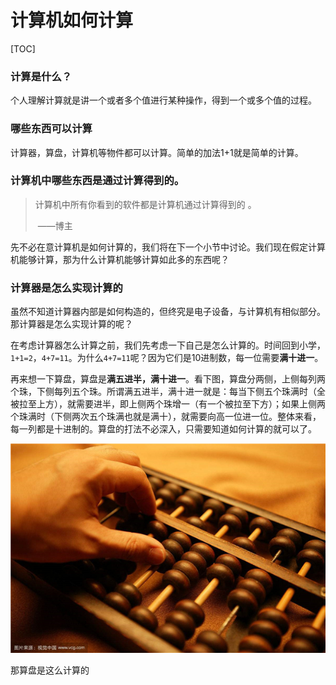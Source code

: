 # 计算机如何计算

[TOC]



### 计算是什么？

个人理解计算就是讲一个或者多个值进行某种操作，得到一个或多个值的过程。

[计算（英语：Calculation）是一种将“单一或多个的输入值”转换为“单一或多个的结果”的一种思考过程。]: https://zh.wikipedia.org/wiki/%E8%AE%A1%E7%AE%97	"Wikipedia"

### 哪些东西可以计算

计算器，算盘，计算机等物件都可以计算。简单的加法1+1就是简单的计算。



### 计算机中哪些东西是通过计算得到的。

> 计算机中所有你看到的软件都是计算机通过计算得到的 。
>
> ​											——博主



先不必在意计算机是如何计算的，我们将在下一个小节中讨论。我们现在假定计算机能够计算，那为什么计算机能够计算如此多的东西呢？



### 计算器是怎么实现计算的

虽然不知道计算器内部是如何构造的，但终究是电子设备，与计算机有相似部分。那计算器是怎么实现计算的呢？



在考虑计算器怎么计算之前，我们先考虑一下自己是怎么计算的。时间回到小学，`1+1=2`，`4+7=11`。为什么`4+7=11`呢？因为它们是10进制数，每一位需要**满十进一**。



再来想一下算盘，算盘是**满五进半，满十进一**。看下图，算盘分两侧，上侧每列两个珠，下侧每列五个珠。所谓满五进半，满十进一就是：每当下侧五个珠满时（全被拉至上方），就需要进半，即上侧两个珠增一（有一个被拉至下方）；如果上侧两个珠满时（下侧两次五个珠满也就是满十），就需要向高一位进一位。整体来看，每一列都是十进制的。算盘的打法不必深入，只需要知道如何计算的就可以了。

![](..\pics\算盘.jpg)



那算盘是这么计算的


